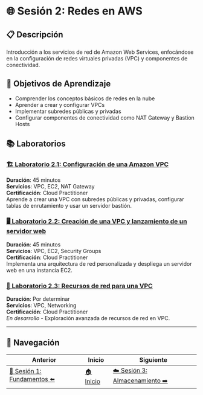 # 🌐 Sesión 2: Redes en AWS

## 📋 Descripción
Introducción a los servicios de red de Amazon Web Services, enfocándose en la configuración de redes virtuales privadas (VPC) y componentes de conectividad.

## 🎯 Objetivos de Aprendizaje
- Comprender los conceptos básicos de redes en la nube
- Aprender a crear y configurar VPCs
- Implementar subredes públicas y privadas
- Configurar componentes de conectividad como NAT Gateway y Bastion Hosts

## 📚 Laboratorios

### [🏗️ Laboratorio 2.1: Configuración de una Amazon VPC](./configuracion-de-una-amazon-vpc/lab-guide.md)
**Duración**: 45 minutos  
**Servicios**: VPC, EC2, NAT Gateway  
**Certificación**: Cloud Practitioner  
Aprende a crear una VPC con subredes públicas y privadas, configurar tablas de enrutamiento y usar un servidor bastión.

### [🖥️ Laboratorio 2.2: Creación de una VPC y lanzamiento de un servidor web](./creacion-de-una-vpc-y-lanzamiento-de-un-servidor-web/lab.template.md)
**Duración**: 45 minutos  
**Servicios**: VPC, EC2, Security Groups  
**Certificación**: Cloud Practitioner  
Implementa una arquitectura de red personalizada y despliega un servidor web en una instancia EC2.

### [📡 Laboratorio 2.3: Recursos de red para una VPC](./recursos-de-red-para-una-vpc/)
**Duración**: Por determinar  
**Servicios**: VPC, Networking  
**Certificación**: Cloud Practitioner  
*En desarrollo* - Exploración avanzada de recursos de red en VPC.

---

## 🧭 Navegación

| Anterior | Inicio | Siguiente |
|----------|--------|-----------|
| [🔰 Sesión 1: Fundamentos ⬅️](../sesion-01/README.md) | [🏠 Inicio](../README.md) | [☁️ Sesión 3: Almacenamiento ➡️](../sesion-03/README.md) |

